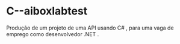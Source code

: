 # C--aiboxlabtest

Produção de um projeto de uma API usando C# , para uma vaga de emprego como desenvolvedor .NET .
